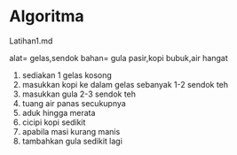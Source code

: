 # Algoritma
Latihan1.md

alat= gelas,sendok 
bahan= gula pasir,kopi bubuk,air hangat

1. sediakan 1 gelas kosong
2. masukkan kopi ke dalam gelas sebanyak 1-2 sendok teh
3. masukkan gula 2-3 sendok teh
4. tuang air panas secukupnya
5. aduk hingga merata
6. cicipi kopi sedikit
7. apabila masi kurang manis
8. tambahkan gula sedikit lagi
